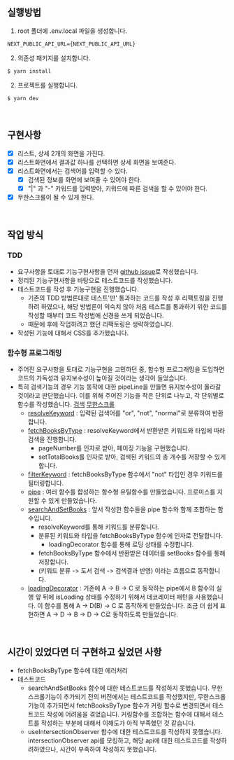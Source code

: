 ## 실행방법

1. root 폴더에 .env.local 파일을 생성합니다.

```
NEXT_PUBLIC_API_URL={NEXT_PUBLIC_API_URL}
```

2. 의존성 패키지를 설치합니다.

```
$ yarn install
```

2. 프로젝트를 실행합니다.

```
$ yarn dev
```

<br>

## 구현사항

- [x] 리스트, 상세 2개의 화면을 가진다.
- [x] 리스트화면에서 결과값 하나를 선택하면 상세 화면을 보여준다.
- [x] 리스트화면에서는 검색어를 입력할 수 있다.
  - [x] 검색된 정보를 화면에 보여줄 수 있어야 한다.
  - [x] "|" 과 "-" 키워드를 입력받아, 키워드에 따른 검색을 할 수 있어야 한다.
- [x] 무한스크롤이 될 수 있게 한다.

<br>

## 작업 방식

### TDD

- 요구사항을 토대로 기능구현사항을 먼저 [github issue](https://github.com/noy3928/BookSearchSite/issues?q=is%3Aissue+is%3Aclosed)로 작성했습니다.
- 정리된 기능구현사항을 바탕으로 테스트코드를 작성했습니다.
- 테스트코드를 작성 후 기능구현을 진행했습니다.
  - 기존의 TDD 방법론대로 테스트'만' 통과하는 코드를 작성 후 리팩토링을 진행하려 하였으나, 해당 방법론이 익숙치 않아 처음 테스트를 통과하기 위한 코드를 작성할 때부터 코드 작성법에 신경을 쓰게 되었습니다.
  - 때문에 후에 작업하려고 했던 리팩토링은 생략하였습니다.
- 작성된 기능에 대해서 CSS를 추가했습니다.

### 함수형 프로그래밍

- 주어진 요구사항을 토대로 기능구현을 고민하던 중, 함수형 프로그래밍을 도입하면 코드의 가독성과 유지보수성이 높아질 것이라는 생각이 들었습니다.
- 특히 검색기능의 경우 기능 동작에 대한 pipeLine을 만들면 유지보수성이 올라갈 것이라고 판단했습니다. 이를 위해 주어진 기능을 작은 단위로 나누고, 각 단위별로 함수를 작성했습니다. [검색](https://github.com/noy3928/BookSearchSite/issues/3) [무한스크롤](https://github.com/noy3928/BookSearchSite/issues/4)
  - [resolveKeyword](https://github.com/noy3928/BookSearchSite/blob/main/src/services/utils/resolveKeyword.ts) : 입력된 검색어를 "or", "not", "normal"로 분류하여 반환합니다.
  - [fetchBooksByType](https://github.com/noy3928/BookSearchSite/blob/main/src/services/utils/fetchBooksByType.ts) : resolveKeyword에서 반환받은 키워드와 타입에 따라 검색을 진행합니다.
    - pageNumber를 인자로 받아, 페이징 기능을 구현했습니다.
    - setTotalBooks를 인자로 받아, 검색된 키워드의 총 개수를 저장할 수 있게 합니다.
  - [filterKeyword](https://github.com/noy3928/BookSearchSite/blob/main/src/services/utils/filterKeyword.ts) : fetchBooksByType 함수에서 "not" 타입인 경우 키워드를 필터링합니다.
  - [pipe](https://github.com/noy3928/BookSearchSite/blob/main/src/services/utils/fpUtils.ts) : 여러 함수를 합성하는 함수형 유틸함수를 만들었습니다. 프로미스를 지원할 수 있게 만들었습니다.
  - [searchAndSetBooks](https://github.com/noy3928/BookSearchSite/blob/main/src/services/utils/searchAndSetBooks.ts) : 앞서 작성한 함수들을 pipe 함수와 함께 조합하는 함수입니다.
    - resolveKeyword를 통해 키워드를 분류합니다.
    - 분류된 키워드와 타입을 fetchBooksByType 함수에 인자로 전달합니다.
      - loadingDecorator 함수를 통해 로딩 상태를 수정합니다.
    - fetchBooksByType 함수에서 반환받은 데이터를 setBooks 함수를 통해 저장합니다.
    - (키워드 분류 -> 도서 검색 -> 검색결과 반영) 이라는 흐름으로 동작합니다.
  - [loadingDecorator](https://github.com/noy3928/BookSearchSite/blob/main/src/services/utils/loadingDecorator.ts) : 기존에 A -> B -> C 로 동작하는 pipe에서 B 함수의 실행 앞 뒤에 isLoading 상태를 수정하기 위해서 데코레이터 패턴을 사용했습니다. 이 함수를 통해 A -> D(B) -> C 로 동작하게 만들었습니다. 조금 더 쉽게 표현하면 A -> D -> B -> D -> C로 동작하도록 만들었습니다.

<br>

## 시간이 있었다면 더 구현하고 싶었던 사항

- fetchBooksByType 함수에 대한 에러처리
- 테스트코드
  - searchAndSetBooks 함수에 대한 테스트코드를 작성하지 못했습니다. 무한스크롤기능이 추가되기 전의 버전에서는 테스트코드를 작성했지만, 무한스크롤기능이 추가되면서 fetchBooksByType 함수가 커링 함수로 변경되면서 테스트코드 작성에 어려움을 겪었습니다. 커링함수를 조합하는 함수에 대해서 테스트를 작성하는 부분에 대해서 이해도가 아직 부족했던 것 같습니다.
  - useIntersectionObserver 함수에 대한 테스트코드를 작성하지 못했습니다. intersectionObserver api를 모킹하고, 해당 api에 대한 테스트코드를 작성하려하였으나, 시간이 부족하여 작성하지 못했습니다.
